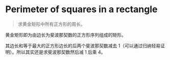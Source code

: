 # Perimeter of squares in a rectangle

> 求黄金矩形中所有正方形的周长。

黄金矩形即为由边长为斐波那契数的正方形序列组成的矩形。

其边长和等于最大的正方形边长的后两个斐波那契数减去 1（可以通过归纳轻易证明）。所以其实还是求斐波那契数然后减 1 后乘 4。
